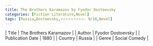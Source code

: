 ```yaml
---
title: The Brothers Karamazov by Fyodor Dostoevsky
categories: [Fiction Literature,Novel]
tags: [Russia,Dostoevsky,⭐⭐⭐⭐⭐⭐⭐⭐⭐☆ 9/10,Novel]
---
```

        
| Title | The Brothers Karamazov  |
| Author |  Fyodor Dostoevsky  |
| Publication Date | 1880   |
| Country | Russia |
| Genre | Social Comedy  |
        